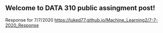 ## Welcome to DATA 310 public assingment post!

Response for 7/7/2020
https://luked77.github.io/Machine_Learning2/7-7-2020_Response
